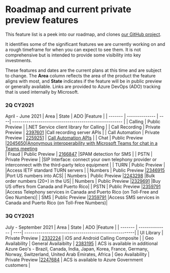 # Roadmap and current private preview features

This feature list is a peek into our roadmap, and clones [our GitHub project](https://github.com/Azure/Communication/projects/1). 

It identifies some of the significant features we are currently working on and a rough timeframe for when you can expect to see them. It is not comprehensive but is intended to provide some visibility into key investments.

These features and dates are the current plans at this time and are subject to change. The **Area** column reflects the area of the product the feature aligns with most, and **State**  indicates if the feature will be in public preview or generally available.  Links are provided to Azure DevOps (ADO) tracking that is used internally by Microsoft.

### 2Q CY2021
April - June 2021
| Area    | State          | ADO |Feature                                                |
| ------- | -------------- | ----| ------------------------------------------------------ |
| Calling | Public Preview | |.NET Service client library for Calling              |
| Call Recording | Private Preview | [2397601](https://skype.visualstudio.com/SPOOL/_workitems/edit/2397601) |Call recording server APIs |
| Call Automation | Private Preview | [2259251](https://skype.visualstudio.com/SPOOL/_backlogs/backlog/Platform%20Media%20Agent/Epics/?workitem=2259251) | [Call Automation APIs](https://docs.microsoft.com/en-us/azure/communication-services/concepts/voice-video-calling/call-automation-apis) |
| Chat | Public Preview |[2045650](https://skype.visualstudio.com/SPOOL/_workitems/edit/2045650)|[Anonymous interoperability with Microsoft Teams for chat in a Teams meeting](https://docs.microsoft.com/azure/communication-services/quickstarts/chat/meeting-interop)   
| Fraud   | Public Preview |  [2166847](https://skype.visualstudio.com/SPOOL/_workitems/edit/2166847)    |SPAM detection for SMS   |
| PSTN    | Private Preview | |SIP Interface: connect your own telephony provider or interconnect with the third-party telco equipment |
| TURN    | Public Preview | |Access IETF standard TURN servers         |
| Numbers    | Public Preview |[2346915](https://skype.visualstudio.com/SPOOL/_workitems/edit/2346915)  |Port US numbers into ACS|
| Numbers    | Public Preview |[2243298](https://skype.visualstudio.com/SPOOL/_workitems/edit/2243298)  |Bulk order numbers (20+) in the US|
| Numbers    | Public Preview |[2329691](https://skype.visualstudio.com/SPOOL/_workitems/edit/2329691)  |Buy US offers from Canada and Puerto Rico|
| PSTN    | Public Preview |[2359791](https://skype.visualstudio.com/SPOOL/_workitems/edit/2359791)  |Access Telephony services in Canada and Puerto Rico  (on Toll-Free and Geo Numbers)|
| SMS    | Public Preview |[2359791](https://skype.visualstudio.com/SPOOL/_workitems/edit/2359791)  |Access SMS services in Canada and Puerto Rico (on Toll-Free Numbers)|



### 3Q CY2021
July - September 2021
| Area    | State          | ADO |Feature                                                |
| ------- | -------------- | ----| ------------------------------------------------------|
| UI Library | Private Preview | [2332224](https://skype.visualstudio.com/SPOOL/_workitems/edit/2332224) | iOS and Android Calling Composite |
| Geo Availability | General Availaibilty | [2383195](https://skype.visualstudio.com/SPOOL/_workitems/edit/2383195) | ACS is available in additional Azure Geo's - Brazil, Canada, India, Japan, Korea, France, Germany, Norway, Switzerland, United Arab Emirates, Africa
| Geo Availability | Private Preview |[2247684](https://skype.visualstudio.com/SPOOL/_workitems/edit/2247684) | ACS is available to Azure Government customers |


